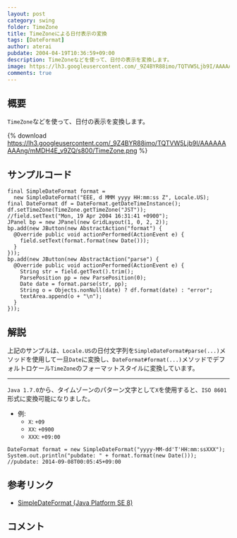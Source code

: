 ```yaml
---
layout: post
category: swing
folder: TimeZone
title: TimeZoneによる日付表示の変換
tags: [DateFormat]
author: aterai
pubdate: 2004-04-19T10:36:59+09:00
description: TimeZoneなどを使って、日付の表示を変換します。
image: https://lh3.googleusercontent.com/_9Z4BYR88imo/TQTVW5Ljb9I/AAAAAAAAAng/mMDH4E_v9ZQ/s800/TimeZone.png
comments: true
---
```

## 概要
`TimeZone`などを使って、日付の表示を変換します。

{% download https://lh3.googleusercontent.com/_9Z4BYR88imo/TQTVW5Ljb9I/AAAAAAAAAng/mMDH4E_v9ZQ/s800/TimeZone.png %}

## サンプルコード
<pre class="prettyprint"><code>final SimpleDateFormat format =
  new SimpleDateFormat("EEE, d MMM yyyy HH:mm:ss Z", Locale.US);
final DateFormat df = DateFormat.getDateTimeInstance();
df.setTimeZone(TimeZone.getTimeZone("JST"));
//field.setText("Mon, 19 Apr 2004 16:31:41 +0900");
JPanel bp = new JPanel(new GridLayout(1, 0, 2, 2));
bp.add(new JButton(new AbstractAction("format") {
  @Override public void actionPerformed(ActionEvent e) {
    field.setText(format.format(new Date()));
  }
}));
bp.add(new JButton(new AbstractAction("parse") {
  @Override public void actionPerformed(ActionEvent e) {
    String str = field.getText().trim();
    ParsePosition pp = new ParsePosition(0);
    Date date = format.parse(str, pp);
    String o = Objects.nonNull(date) ? df.format(date) : "error";
    textArea.append(o + "\n");
  }
}));
</code></pre>

## 解説
上記のサンプルは、`Locale.US`の日付文字列を`SimpleDateFormat#parse(...)`メソッドを使用して一旦`Date`に変換し、`DateFormat#format(...)`メソッドでデフォルトロケール`TimeZone`のフォーマットスタイルに変換しています。

- - - -
`Java 1.7.0`から、タイムゾーンのパターン文字として`X`を使用すると、`ISO 8601`形式に変換可能になりました。

- 例:
    - `X`: `+09`
    - `XX`: `+0900`
    - `XXX`: `+09:00`

<!-- dummy comment line for breaking list -->

<pre class="prettyprint"><code>DateFormat format = new SimpleDateFormat("yyyy-MM-dd'T'HH:mm:ssXXX");
System.out.println("pubdate: " + format.format(new Date()));
//pubdate: 2014-09-08T00:05:45+09:00
</code></pre>

## 参考リンク
- [SimpleDateFormat (Java Platform SE 8)](https://docs.oracle.com/javase/jp/8/docs/api/java/text/SimpleDateFormat.html)

<!-- dummy comment line for breaking list -->

## コメント
